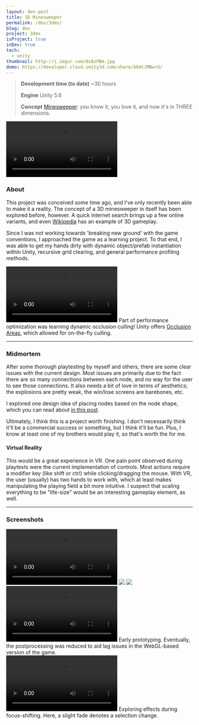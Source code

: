 ```yaml
---
layout: dev-post
title: 3D Minesweeper
permalink: /dev/3dms/
blog: dev
project: 3dms
isProject: true
inDev: true
tech:
  - unity
thumbnail: http://i.imgur.com/8s8zPBm.jpg
demo: https://developer.cloud.unity3d.com/share/bkHtJMNwrG/
---
```


>**Development time (to date)** ~30 hours
>
>**Engine** Unity 5.6
>
>**Concept** [Minesweeper](https://en.wikipedia.org/wiki/Minesweeper_(video_game)): you know it, you love it, and now it's in THREE dimensions.


<video src="https://i.imgur.com/8LyXkyo.mp4" loop controls autoPlay></video>


### About

This project was conceived some time ago, and I've only recently been able to make it a reality. The concept of a 3D minesweeper in itself has been explored before, however. A quick internet search brings up a few online variants, and even [Wikipedia](https://en.wikipedia.org/wiki/Minesweeper_(video_game)#/media/File:Cube_Minesweeper_3D.png) has an example of 3D gameplay.

Since I was not working towards 'breaking new ground' with the game conventions, I approached the game as a learning project. To that end, I was able to get my hands dirty with dynamic object/prefab instantiation within Unity, recursive grid clearing, and general performance profiling methods.

<video src="https://i.imgur.com/mvcp79m.mp4" loop controls autoPlay></video>
<label>Part of performance optimization was learning dynamic occlusion culling! Unity offers <a href="https://docs.unity3d.com/Manual/OcclusionCulling.html">Occlusion Areas</a>, which allowed for on-the-fly culling.</label>

---

### Midmortem

After some thorough playtesting by myself and others, there are some clear issues with the current design. Most issues are primarily due to the fact there are so many connections between each node, and no way for the user to see those connections. It also needs a bit of love in terms of aesthetics; the explosions are pretty weak, the win/lose screens are barebones, etc.

I explored one design idea of placing nodes based on the node shape, which you can read about [in this post](/dev/3dms/facing-challenges).

Ultimately, I think this is a project worth finishing. I don't necessarily think it'll be a commercial success or something, but I think it'll be fun. Plus, I know at least one of my brothers would play it, so that's worth the for me.

#### Virtual Reality

This would be a great experience in VR. One pain point observed during playtests were the current implementation of controls. Most actions require a modifier key (like shift or ctrl) while clicking/dragging the mouse. With VR, the user (usually) has two hands to work with, which at least makes manipulating the playing field a bit more intuitive. I suspect that scaling everything to be "life-size" would be an interesting gameplay element, as well.

---

### Screenshots

<div class="screenshots">
	<video src="https://i.imgur.com/HVOx5RO.mp4" loop controls autoPlay></video>
	<img src="http://i.imgur.com/8s8zPBm.jpg" />
	<img src="http://i.imgur.com/yfxiiPx.jpg" />
	<div>
		<video class="fast" src="https://i.imgur.com/Gd033Ef.mp4" loop controls autoPlay></video>
		<label>Early prototyping. Eventually, the postprocessing was reduced to aid lag issues in the WebGL-based version of the game.</label>
	</div>
	<div>
		<video src="https://i.imgur.com/FCXqHjJ.mp4" loop controls autoPlay></video>
		<label>Exploring effects during focus-shifting. Here, a slight fade denotes a selection change.</label>
	</div>
</div>
